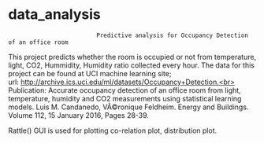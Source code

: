 # data_analysis
                             Predictive analysis for Occupancy Detection of an office room
This project predicts whether the room is occupied or not from temperature, light, CO2, Hummidity, Humidity ratio collected every hour. 
The data for this project can be found at UCI machine learning site; <br>url: http://archive.ics.uci.edu/ml/datasets/Occupancy+Detection.<br>
Publication: Accurate occupancy detection of an office room from light, temperature, humidity and CO2 measurements using statistical learning models. Luis M. Candanedo, VÃ©ronique Feldheim. Energy and Buildings. Volume 112, 15 January 2016, Pages 28-39.

Rattle() GUI is used for plotting co-relation plot, distribution plot. <br>
